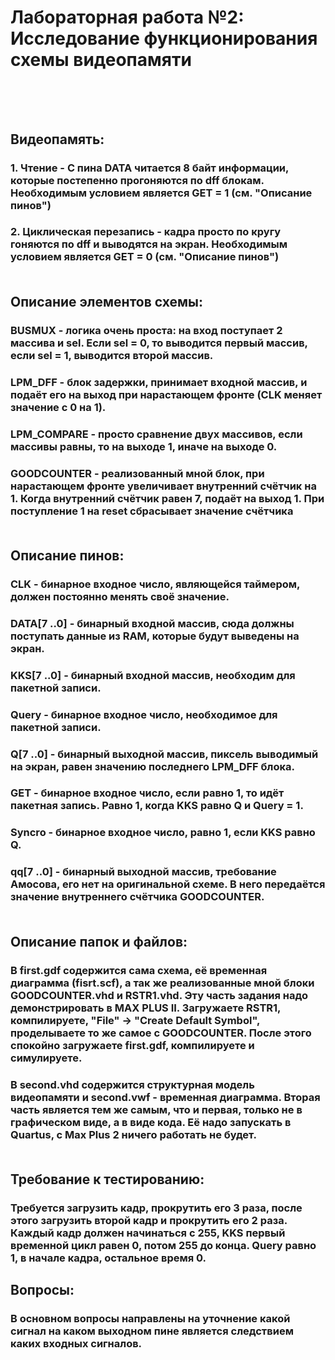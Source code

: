 # Лабораторная работа №2: Исследование функционирования схемы видеопамяти<br><br><br>


## Видеопамять:<br>
### 1. Чтение - С пина DATA читается 8 байт информации, которые постепенно прогоняются по dff блокам. Необходимым условием является GET = 1 (см. "Описание пинов")<br>
### 2. Циклическая перезапись - кадра просто по кругу гоняются по dff и выводятся на экран. Необходимым условием является GET = 0 (см. "Описание пинов")<br><br>

## Описание элементов схемы:<br>
### BUSMUX - логика очень проста: на вход поступает 2 массива и sel. Если sel = 0, то выводится первый массив, если sel = 1, выводится второй массив.<br>
### LPM\_DFF - блок задержки, принимает входной массив, и подаёт его на выход при нарастающем фронте (CLK меняет значение с 0 на 1).<br>
### LPM\_COMPARE - просто сравнение двух массивов, если массивы равны, то на выходе 1, иначе на выходе 0.<br>
### GOODCOUNTER - реализованный мной блок, при нарастающем фронте увеличивает внутренний счётчик на 1. Когда внутренний счётчик равен 7, подаёт на выход 1. При поступление 1 на reset сбрасывает значение счётчика<br><br>

## Описание пинов:<br>
### CLK - бинарное входное число, являющейся таймером, должен постоянно менять своё значение.<br>
### DATA[7 ..0] - бинарный входной массив, сюда должны поступать данные из RAM, которые будут выведены на экран.<br>
### KKS[7 ..0] - бинарный входной массив, необходим для пакетной записи.<br>
### Query - бинарное входное число, необходимое для пакетной записи.<br>
### Q[7 ..0] - бинарный выходной массив, пиксель выводимый на экран, равен значению последнего LPM\_DFF блока.<br>
### GET - бинарное входное число, если равно 1, то идёт пакетная запись. Равно 1, когда KKS равно Q и Query = 1.<br>
### Syncro - бинарное входное число, равно 1, если KKS равно Q.<br>
### qq[7 ..0] - бинарный выходной массив,  требование Амосова, его нет на оригинальной схеме. В него передаётся значение внутреннего счётчика GOODCOUNTER.<br><br>

## Описание папок и файлов:<br>
### В first.gdf содержится сама схема, её временная диаграмма (fisrt.scf), а так же реализованные мной блоки GOODCOUNTER.vhd и RSTR1.vhd. Эту часть задания надо демонстрировать в MAX PLUS II. Загружаете RSTR1, компилируете, "File" -> "Create Default Symbol", проделываете то же самое с GOODCOUNTER. После этого спокойно загружаете first.gdf, компилируете и симулируете.<br>
### В second.vhd содержится структурная модель видеопамяти и second.vwf - временная диаграмма. Вторая часть является тем же самым, что и первая, только не в графическом виде, а в виде кода. Её надо запускать в Quartus, с Max Plus 2 ничего работать не будет.<br><br>

## Требование к тестированию:<br>
### Требуется загрузить кадр, прокрутить его 3 раза, после этого загрузить второй кадр и прокрутить его 2 раза. Каждый кадр должен начинаться с 255, KKS первый временной цикл равен 0, потом 255 до конца. Query равно 1, в начале кадра, остальное время 0.<br>

## Вопросы:<br>
### В основном вопросы направлены на уточнение какой сигнал на каком выходном пине является следствием каких входных сигналов.
